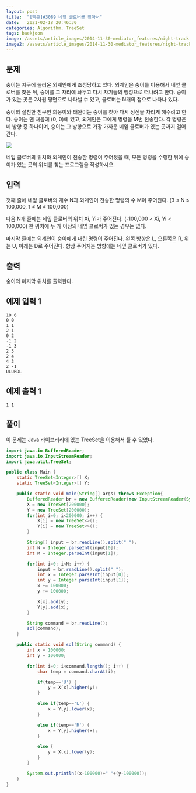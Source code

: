 ```yaml
---
layout: post
title:  "[백준]#3089 네잎 클로버를 찾아서"
date:   2021-02-18 20:46:30
categories: Algorithm, TreeSet
tags: baekjoon
image: /assets/article_images/2014-11-30-mediator_features/night-track.JPG
image2: /assets/article_images/2014-11-30-mediator_features/night-track-mobile.JPG
---
```


문제
--------------------

숭이는 지구에 놀러온 외계인에게 조정당하고 있다. 외계인은 숭이를 이용해서 네잎 클로버를 찾은 뒤, 숭이를 그 자리에 놔두고 다시 자기들의 행성으로 떠나려고 한다. 숭이가 있는 곳은 2차원 평면으로 나타낼 수 있고, 클로버는 N개의 점으로 나타나 있다.

숭이의 절친한 친구인 희웅이와 태완이는 숭이를 찾아 다시 정신을 차리게 해주려고 한다. 숭이는 맨 처음에 (0, 0)에 있고, 외계인은 그에게 명령을 M번 전송한다. 각 명령은 네 방향 중 하나이며, 숭이는 그 방향으로 가장 가까운 네잎 클로버가 있는 곳까지 걸어간다.

![](https://www.acmicpc.net/upload/images/clover.png)

네잎 클로버의 위치와 외계인이 전송한 명령이 주어졌을 때, 모든 명령을 수행한 뒤에 숭이가 있는 곳의 위치를 찾는 프로그램을 작성하시오.

입력
---------------------------

첫째 줄에 네잎 클로버의 개수 N과 외계인이 전송한 명령의 수 M이 주어진다. (3 ≤ N ≤ 100,000, 1 ≤ M ≤ 100,000)

다음 N개 줄에는 네잎 클로버의 위치 Xi, Yi가 주어진다. (-100,000 < Xi, Yi < 100,000) 한 위치에 두 개 이상의 네잎 클로버가 있는 경우는 없다.

마지막 줄에는 외계인이 숭이에게 내린 명령이 주어진다. 왼쪽 방향은 L, 오른쪽은 R, 위는 U, 아래는 D로 주어진다. 항상 주어지는 방향에는 네잎 클로버가 있다.

출력
----------------

숭이의 마지막 위치를 출력한다.

예제 입력 1 
----------------------

```
10 6
0 0
1 1
2 1
0 2
-1 2
-1 3
2 3
2 4
4 3
2 -1
ULURDL
```

예제 출력 1 
------------------------

```
1 1
```

풀이
--------------------------

이 문제는 Java 라이브러리에 있는 TreeSet을 이용해서 풀 수 있었다.

```java
import java.io.BufferedReader;
import java.io.InputStreamReader;
import java.util.TreeSet;

public class Main {
    static TreeSet<Integer>[] X;
    static TreeSet<Integer>[] Y;

    public static void main(String[] args) throws Exception{
        BufferedReader br = new BufferedReader(new InputStreamReader(System.in));
        X = new TreeSet[200000];
        Y = new TreeSet[200000];
        for(int i=0; i<200000; i++) {
            X[i] = new TreeSet<>();
            Y[i] = new TreeSet<>();
        }

        String[] input = br.readLine().split(" ");
        int N = Integer.parseInt(input[0]);
        int M = Integer.parseInt(input[1]);

        for(int i=0; i<N; i++) {
            input = br.readLine().split(" ");
            int x = Integer.parseInt(input[0]);
            int y = Integer.parseInt(input[1]);
            x += 100000;
            y += 100000;

            X[x].add(y);
            Y[y].add(x);
        }

        String command = br.readLine();
        sol(command);
    }

    public static void sol(String command) {
        int x = 100000;
        int y = 100000;

        for(int i=0; i<command.length(); i++) {
            char temp = command.charAt(i);

            if(temp=='U') {
                y = X[x].higher(y);
            }

            else if(temp=='L') {
                x = Y[y].lower(x);
            }

            else if(temp=='R') {
                x = Y[y].higher(x);
            }

            else {
                y = X[x].lower(y);
            }
        }

        System.out.println((x-100000)+" "+(y-100000));
    }
}
```
